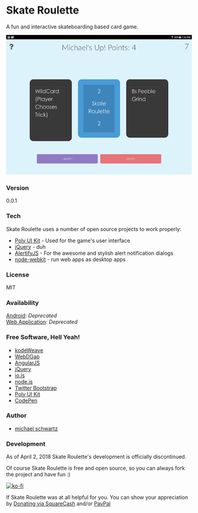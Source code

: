 # Skate Roulette
A fun and interactive skateboarding based card game.

![](https://raw.githubusercontent.com/michaelsboost/Skate-Roulette/gh-pages/screenshot.png)

### Version
0.0.1

### Tech

Skate Roulette uses a number of open source projects to work properly:

* [Poly UI Kit](https://github.com/Guilh/Poly) - Used for the game's user interface
* [jQuery](http://jquery.com/) - duh
* [AlertifyJS](http://alertifyjs.com/) - For the awesome and stylish alert notification dialogs
* [node-webkit](http://nwjs.io/) - run web apps as desktop apps

### License
MIT

### Availability

[Android](https://play.google.com/store/apps/details?id=com.michael.skateroulette): *Deprecated*  
[Web Application](http://michaelsboost.github.io/Skate-Roulette/game/): *Deprecated*  

### Free Software, Hell Yeah!

- [kodeWeave](http://michaelsboost.github.io/kodeWeave/)
- [WebDGap](http://michaelsboost.github.io/WebDGap/)
- [AngularJS](http://angularjs.org/)
- [jQuery](http://jquery.com/)
- [io.js](https://iojs.org/en/index.html)
- [node.js](http://nodejs.org/)
- [Twitter Bootstrap](http://twitter.github.com/bootstrap/)
- [Poly UI Kit](https://github.com/Guilh/Poly)
- [CodePen](http://codepen.io/michaelsboost)

### Author

- [michael schwartz](http://michaelsboost.github.io/)

### Development

As of April 2, 2018 Skate Roulette's development is officially discontinued.

Of course Skate Roulette is free and open source, so you can always fork the project and have fun :)

[![ko-fi](https://az743702.vo.msecnd.net/cdn/kofi2.png?v=0)](https://ko-fi.com/michaelsboost)

If Skate Roulette was at all helpful for you. You can show your appreciation by [Donating via SquareCash](https://cash.me/$michaelsboost) and/or [PayPal](https://www.paypal.me/mikethedj4)
